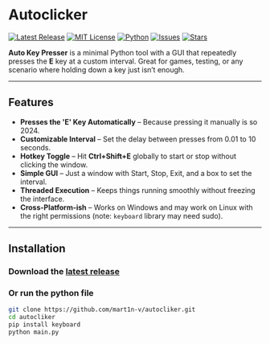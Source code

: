 # Autoclicker

[![Latest Release](https://img.shields.io/github/v/release/mart1n-v/autocliker)](https://github.com/mart1n-v/autocliker/releases)
[![MIT License](https://img.shields.io/badge/license-MIT-blue.svg)](LICENSE)
[![Python](https://img.shields.io/badge/python-3.13.2-blue.svg)](https://www.python.org/)
[![Issues](https://img.shields.io/github/issues/mart1n-v/autocliker)](https://github.com/mart1n-v/autocliker/issues)
[![Stars](https://img.shields.io/github/stars/mart1n-v/autocliker)](https://github.com/mart1n-v/autocliker/stargazers)

**Auto Key Presser** is a minimal Python tool with a GUI that repeatedly presses the **E** key at a custom interval. Great for games, testing, or any scenario where holding down a key just isn’t enough.

---

## Features

- **Presses the 'E' Key Automatically** – Because pressing it manually is so 2024.
- **Customizable Interval** – Set the delay between presses from 0.01 to 10 seconds.
- **Hotkey Toggle** – Hit **Ctrl+Shift+E** globally to start or stop without clicking the window.
- **Simple GUI** – Just a window with Start, Stop, Exit, and a box to set the interval.
- **Threaded Execution** – Keeps things running smoothly without freezing the interface.
- **Cross-Platform-ish** – Works on Windows and may work on Linux with the right permissions (note: `keyboard` library may need sudo).

---

## Installation

### Download the [latest release](https://github.com/mart1n-v/autocliker/releases)

### Or run the python file
```bash
git clone https://github.com/mart1n-v/autocliker.git
cd autocliker
pip install keyboard
python main.py
```